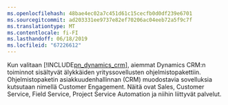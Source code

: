 ```yaml
---
ms.openlocfilehash: 48bae4ec02a7c451d61c15cecfb0d0df239e6701
ms.sourcegitcommit: ad203331ee9737e82ef70206ac04eeb72a5f9c7f
ms.translationtype: MT
ms.contentlocale: fi-FI
ms.lasthandoff: 06/18/2019
ms.locfileid: "67226612"
---
```

Kun valitaan [!INCLUDE[pn_dynamics_crm](pn-dynamics-crm.md)], aiemmat Dynamics CRM:n toiminnot sisältyvät älykkäiden yrityssovellusten ohjelmistopakettiin. Ohjelmistopaketin asiakkuudenhallinnan (CRM) muodostavia sovelluksia kutsutaan nimellä Customer Engagement. Näitä ovat Sales, Customer Service, Field Service, Project Service Automation ja niihin liittyvät palvelut.